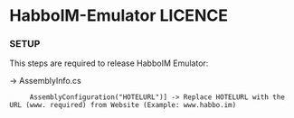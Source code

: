# HabboIM-Emulator LICENCE

### SETUP

This steps are required to release HabboIM Emulator:

-> AssemblyInfo.cs

```
     AssemblyConfiguration("HOTELURL")] -> Replace HOTELURL with the URL (www. required) from Website (Example: www.habbo.im)
```
